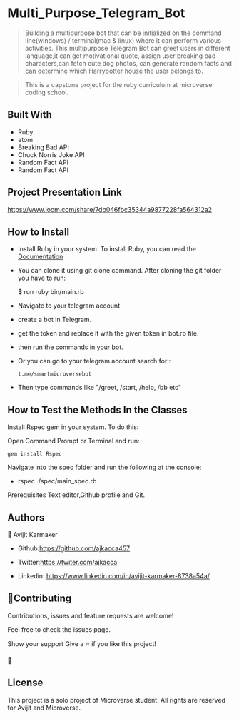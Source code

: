 # Multi_Purpose_Telegram_Bot
> Building a multipurpose bot that can be initialized on the command line(windows) / terminal(mac &amp; linux) where it can perform various activities.
This multipurpose Telegram Bot can greet users in different language,it can get motivational quote, assign user breaking bad characters,can fetch cute dog photos, can generate random facts and can determine which Harrypotter house the user belongs to.

 > This is a capstone project for the ruby curriculum at microverse coding school.

## Built With

- Ruby
- atom
- Breaking Bad API
- Chuck Norris Joke API
- Random Fact API
- Random Fact API

<h2>Project Presentation Link</h2>

https://www.loom.com/share/7db046fbc35344a9877228fa564312a2

## How to Install

- Install Ruby in your system. To install Ruby, you can read the [Documentation](https://www.ruby-lang.org/en/documentation/installation/)
- You can clone it using git clone command.
After cloning the git folder you have to run:

    $ run ruby bin/main.rb

- Navigate to your telegram account

- create a bot in Telegram.

- get the token and replace it with the given token in bot.rb file.

- then run the commands in your bot.

- Or you can go to your telegram account search for :
  ```
  t.me/smartmicroversebot

   ```
- Then type commands like "/greet, /start, /help, /bb etc"  


## How to Test the Methods In the Classes


 Install Rspec gem in your system. To do this:

 Open Command Prompt or Terminal and run:

  ```console
  gem install Rspec
  ```

 Navigate into the spec folder and run the following at the console:

  - rspec ./spec/main_spec.rb

   Prerequisites
   Text editor,Github profile and Git.

   <h2>Authors</h2>

   👤 Avijit Karmaker

   - Github:https://github.com/ajkacca457

   - Twitter:https://twiter.com/ajkacca

   - Linkedin: https://www.linkedin.com/in/avijit-karmaker-8738a54a/


   <h2>🤝Contributing</h2>

   Contributions, issues and feature requests are welcome!

   Feel free to check the issues page.

   Show your support
   Give a ⭐️ if you like this project!

   📝 <h2>License</h2>
   This project is a solo project of Microverse student. All rights are reserved for Avijit and Microverse.
